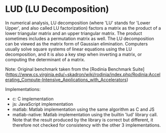 LUD (LU Decomposition)
========================

In numerical analysis, LU decomposition (where 'LU' stands for 'Lower Upper', and also called LU factorization) factors a matrix as the product of a lower triangular matrix and an upper triangular matrix. The product sometimes includes a permutation matrix as well. The LU decomposition can be viewed as the matrix form of Gaussian elimination. Computers usually solve square systems of linear equations using the LU decomposition, and it is also a key step when inverting a matrix, or computing the determinant of a matrix.

Note: Original benchmark taken from the [Rodinia Benchmark Suite]  (https://www.cs.virginia.edu/~skadron/wiki/rodinia/index.php/Rodinia:Accelerating_Compute-Intensive_Applications_with_Accelerators)

Implementations:
  * c: C implementation
  * js: JavaScript implementation
  * matlab: Matlab implementation using the same algorithm as C and JS
  * matlab-native: Matlab implementation using the builtin 'lud' library call. Note that the result produced by the library is correct but different, it therefore not checked for consistency with the other 3 implementations.


